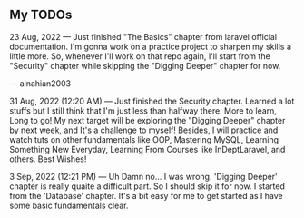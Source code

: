 ## My TODOs

23 Aug, 2022 — Just finished "The Basics" chapter from laravel official documentation. I'm gonna work on a practice project to sharpen my skills a little more. So, whenever I'll work on that repo again, I'll start from the "Security" chapter while skipping the "Digging Deeper" chapter for now.

— alnahian2003

31 Aug, 2022 (12:20 AM) — Just finished the Security chapter. Learned a lot stuffs but I still think that I'm just less than halfway there. More to learn, Long to go!
My next target will be exploring the "Digging Deeper" chapter by next week, and It's a challenge to myself!
Besides, I will practice and watch tuts on other fundamentals like OOP, Mastering MySQL, Learning Something New Everyday, Learning From Courses like InDeptLaravel, and others.
Best Wishes!


3 Sep, 2022 (12:21 PM) — Uh Damn no... I was wrong. 'Digging Deeper' chapter is really quaite a difficult part. So I should skip it for now. I started from the 'Database' chapter. It's a bit easy for me to get started as I have some basic fundamentals clear.